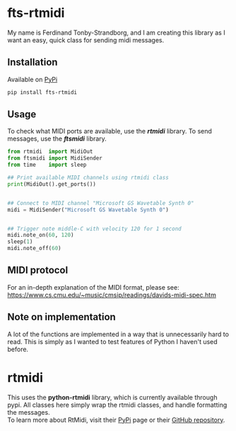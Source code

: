 # fts-rtmidi
My name is Ferdinand Tonby-Strandborg, and I am creating this library as I want an easy, quick class for sending midi messages.

## Installation
Available on [PyPi](https://pypi.org/project/fts-rtmidi/)
```bash
pip install fts-rtmidi
```


## Usage
To check what MIDI ports are available, use the ***rtmidi*** library. To send messages, use the ***ftsmidi*** library.
```python
from rtmidi  import MidiOut
from ftsmidi import MidiSender
from time    import sleep

## Print available MIDI channels using rtmidi class
print(MidiOut().get_ports())


## Connect to MIDI channel "Microsoft GS Wavetable Synth 0"
midi = MidiSender("Microsoft GS Wavetable Synth 0")


## Trigger note middle-C with velocity 120 for 1 second
midi.note_on(60, 120)
sleep(1)
midi.note_off(60)

```

## MIDI protocol
For an in-depth explanation of the MIDI format, please see: https://www.cs.cmu.edu/~music/cmsip/readings/davids-midi-spec.htm

## Note on implementation
A lot of the functions are implemented in a way that is unnecessarily hard to read. This is simply as I wanted to test features of Python I haven't used before.

# rtmidi
This uses the **python-rtmidi** library, which is currently available through pypi. All classes here simply wrap the rtmidi classes, and handle formatting the messages.
<br>To learn more about RtMidi, visit their [PyPi](https://pypi.org/project/python-rtmidi/) page or their [GitHub repository](https://github.com/SpotlightKid/python-rtmidi).
